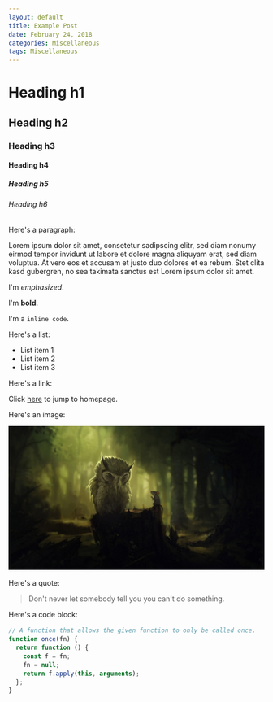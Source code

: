 ```yaml
---
layout: default
title: Example Post
date: February 24, 2018
categories: Miscellaneous
tags: Miscellaneous
---
```


# Heading h1

## Heading h2

### Heading h3

#### Heading h4

##### Heading h5

###### Heading h6

Here's a paragraph:

Lorem ipsum dolor sit amet, consetetur sadipscing elitr, sed diam nonumy eirmod
tempor invidunt ut labore et dolore magna aliquyam erat, sed diam voluptua. At
vero eos et accusam et justo duo dolores et ea rebum. Stet clita kasd gubergren,
no sea takimata sanctus est Lorem ipsum dolor sit amet.

I'm *emphasized*.

I'm **bold**.

I'm a `inline code`.

Here's a list:

* List item 1
* List item 2
* List item 3

Here's a link:

Click [here](https://mapkts.com) to jump to homepage.

Here's an image:

![Owl and Rat](/assets/img/owl-and-rat.jpg)

Here's a quote:

> Don't never let somebody tell you you can't do something.

Here's a code block:

```js
// A function that allows the given function to only be called once.
function once(fn) {
  return function () {
    const f = fn;
    fn = null;
    return f.apply(this, arguments);
  };
}
```
